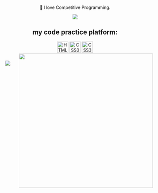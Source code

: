 
<!-- <div align="center"> <img src="https://res.cloudinary.com/dx0gvwmdr/image/upload/v1713207816/github_cover_l0cttp.png"> </div> -->



<br/>

<div align="center">

 
 🔭 I love Competitive Programming.

 </div>

<div align="center"> 
  <a href="mailto:ankhangluonvuituoi@gmail.com">
    <img src="https://img.shields.io/badge/Gmail-333333?style=for-the-badge&logo=gmail&logoColor=red" />

  </a>
  
</div>

<h2 align="center"> my code practice platform:</h2>
<div align="center">
<a href="https://oj.vnoi.info/user/Groot" target="_blank" rel="noreferrer"><img src="https://res.cloudinary.com/dx0gvwmdr/image/upload/v1713209522/vnoi_q29hrz.png" width="36" height="36" alt="HTML5" /></a>
<a href="https://codeforces.com/profile/vuivethoima" target="_blank" rel="noreferrer"><img src="https://res.cloudinary.com/dx0gvwmdr/image/upload/v1713209721/codeforces_uihcvf.png" width="36" height="36" alt="CSS3" /></a>
<a href="https://cses.fi/user/212174" target="_blank" rel="noreferrer"><img src="https://res.cloudinary.com/dx0gvwmdr/image/upload/v1713868783/images_r2n5da.png" width="36" height="36" alt="CSS3" /></a>

</div>

  </a>
  <a href="#" title="GrootTheDeveloper">
    <img align="right" width="434" src="https://github-readme-stats.vercel.app/api?username=GrootTheDeveloper&show_icons=true&theme=react&border_color=61dafb&hide_border=true" />
  </a>
</div>


<h3 align="center">
    <img src="https://readme-typing-svg.herokuapp.com/?font=Righteous&size=25&center=true&vCenter=true&width=500&height=70&duration=4000&lines=Thanks+for+visiting!+✌️;+I'm just started to IT!;Thanks+for+Reading+:)">
</h3>

